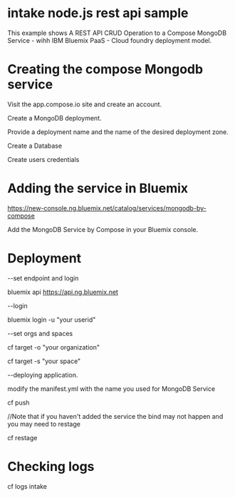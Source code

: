 # intake node.js rest api sample

This example shows A REST API CRUD Operation to a Compose MongoDB Service - wihh IBM Bluemix PaaS - Cloud foundry deployment model.

# Creating the compose Mongodb service
Visit the app.compose.io site and create an account.

Create a MongoDB deployment.

Provide a deployment name and the name of the desired deployment zone. 

Create a Database

Create users credentials 

# Adding the service in Bluemix

https://new-console.ng.bluemix.net/catalog/services/mongodb-by-compose

Add the MongoDB Service by Compose in your Bluemix console. 

# Deployment

--set endpoint and login

bluemix api https://api.ng.bluemix.net

--login

bluemix login -u "your userid" 

--set orgs and spaces

cf target -o "your organization"

cf target -s "your space"

--deploying application.

modify the manifest.yml with the  name you used for MongoDB Service

cf push 

//Note that if you haven't added the service the bind may not happen and you may need to restage

cf restage 

# Checking logs 

cf logs intake 
